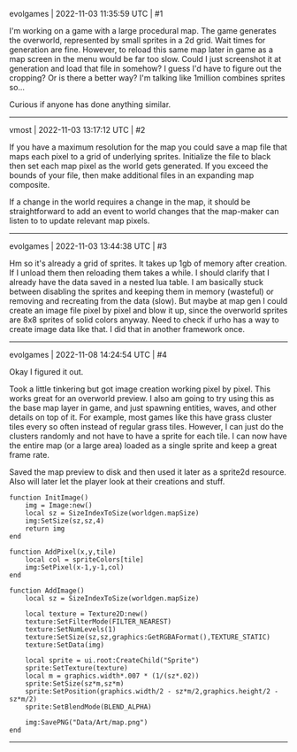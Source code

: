 evolgames | 2022-11-03 11:35:59 UTC | #1

I'm working on a game with a large procedural map. The game generates the overworld, represented by small sprites in a 2d grid. Wait times for generation are fine. However, to reload this same map later in game as a map screen in the menu would be far too slow. Could I just screenshot it at generation and load that file in somehow? I guess I'd have to figure out the cropping? Or is there a better way?
I'm talking like 1million combines sprites so...

Curious if anyone has done anything similar.

-------------------------

vmost | 2022-11-03 13:17:12 UTC | #2

If you have a maximum resolution for the map you could save a map file that maps each pixel to a grid of underlying sprites. Initialize the file to black then set each map pixel as the world gets generated. If you exceed the bounds of your file, then make additional files in an expanding map composite.

If a change in the world requires a change in the map, it should be straightforward to add an event to world changes that the map-maker can listen to to update relevant map pixels.

-------------------------

evolgames | 2022-11-03 13:44:38 UTC | #3

Hm so it's already a grid of sprites. It takes up 1gb of memory after creation. If I unload them then reloading them takes a while. I should clarify that I already have the data saved in a nested lua table. I am basically stuck between disabling the sprites and keeping them in memory (wasteful) or removing and recreating from the data (slow). But maybe at map gen I could create an image file pixel by pixel and blow it up, since the overworld sprites are 8x8 sprites of solid colors anyway. Need to check if urho has a way to create image data like that. I did that in another framework once.

-------------------------

evolgames | 2022-11-08 14:24:54 UTC | #4

Okay I figured it out.

Took a little tinkering but got image creation working pixel by pixel. This works great for an overworld preview. I also am going to try using this as the base map layer in game, and just spawning entities, waves, and other details on top of it. For example, most games like this have grass cluster tiles every so often instead of regular grass tiles. However, I can just do the clusters randomly and not have to have a sprite for each tile. I can now have the entire map (or a large area) loaded as a single sprite and keep a great frame rate.

Saved the map preview to disk and then used it later as a sprite2d resource. Also will later let the player look at their creations and stuff.

```
function InitImage()
	img = Image:new()
	local sz = SizeIndexToSize(worldgen.mapSize)
	img:SetSize(sz,sz,4)
	return img
end

function AddPixel(x,y,tile)
	local col = spriteColors[tile]
	img:SetPixel(x-1,y-1,col)
end

function AddImage()
	local sz = SizeIndexToSize(worldgen.mapSize)
	
	local texture = Texture2D:new()
	texture:SetFilterMode(FILTER_NEAREST)
	texture:SetNumLevels(1)
	texture:SetSize(sz,sz,graphics:GetRGBAFormat(),TEXTURE_STATIC)
	texture:SetData(img)
	
	local sprite = ui.root:CreateChild("Sprite")
	sprite:SetTexture(texture)
	local m = graphics.width*.007 * (1/(sz*.02))
	sprite:SetSize(sz*m,sz*m)
	sprite:SetPosition(graphics.width/2 - sz*m/2,graphics.height/2 - sz*m/2)
	sprite:SetBlendMode(BLEND_ALPHA)
	
	img:SavePNG("Data/Art/map.png")
end
```

-------------------------

